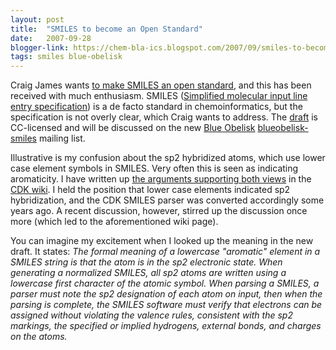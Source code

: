 ```yaml
---
layout: post
title:  "SMILES to become an Open Standard"
date:   2007-09-28
blogger-link: https://chem-bla-ics.blogspot.com/2007/09/smiles-to-become-open-standard.html
tags: smiles blue-obelisk
---
```


Craig James wants [to make SMILES an open standard](http://sourceforge.net/mailarchive/forum.php?thread_name=46FA7584.9080902%40emolecules.com&forum_name=blueobelisk-discuss),
and this has been received with much enthusiasm. SMILES ([Simplified molecular input line entry specification](http://en.wikipedia.org/wiki/SMILES))
is a de facto standard in chemoinformatics, but the specification is not overly clear, which Craig wants to address. The
[draft](http://blueobelisk.svn.sf.net/svnroot/blueobelisk/smiles-spec/trunk/smiles_spec.html) is CC-licensed and will be discussed on the new
[Blue Obelisk](http://www.blueobelisk.org/) [blueobelisk-smiles](http://sourceforge.net/mailarchive/forum.php?forum_name=blueobelisk-smiles)
mailing list.

Illustrative is my confusion about the sp2 hybridized atoms, which use lower case element symbols in SMILES. Very often this is seen as
indicating aromaticity. I have written up [the arguments supporting both views](http://wiki.cubic.uni-koeln.de/cdkwiki/doku.php?id=smiles_aromaticity)
in the [CDK wiki](http://wiki.cubic.uni-koeln.de/cdkwiki/doku.php?id=start). I held the position that lower case elements indicated
sp2 hybridization, and the CDK SMILES parser was converted accordingly some years ago. A recent discussion, however, stirred up the
discussion once more (which led to the aforementioned wiki page).

You can imagine my excitement when I looked up the meaning in the new draft. It states: *The formal meaning of a lowercase "aromatic"
element in a SMILES string is that the atom is in the sp2 electronic state. When generating a normalized SMILES, all sp2 atoms are
written using a lowercase first character of the atomic symbol. When parsing a SMILES, a parser must note the sp2 designation of each
atom on input, then when the parsing is complete, the SMILES software must verify that electrons can be assigned without violating the
valence rules, consistent with the sp2 markings, the specified or implied hydrogens, external bonds, and charges on the atoms.*
